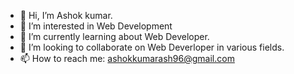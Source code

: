 - 👋 Hi, I’m Ashok kumar.
- 👀 I’m interested in Web Development
- 🌱 I’m currently learning about Web Developer.
- 💞️ I’m looking to collaborate on Web Deverloper in various fields.
- 📫 How to reach me: ashokkumarash96@gmail.com

<!---
Ashokkumarash96/Ashokkumarash96 is a ✨ special ✨ repository because its `README.md` (this file) appears on your GitHub profile.
You can click the Preview link to take a look at your changes.
--->
